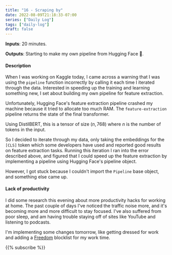 ```yaml
---
title: "16 - Scraping by"
date: 2022-08-09T21:18:33-07:00
series: ["Daily Log"]
tags: ["daily-log"]
draft: false
---
```

**Inputs**: 20 minutes.

**Outputs**: Starting to make my own pipeline from Hugging Face 🤗.

#### Description

When I was working on Kaggle today, I came across a warning that I was using the `pipeline` function incorrectly by calling it each time I iterated through the data. Interested in speeding up the training and learning something new, I set about building my own pipeline for feature extraction.

Unfortunately, Hugging Face's feature extraction pipeline crashed my machine because it tried to allocate too much RAM. The `feature-extraction` pipeline returns the state of the final transformer.

Using DistilBERT, this is a tensor of size $(n, 768)$ where $n$ is the number of tokens in the input.

So I decided to iterate through my data, only taking the embeddings for the `[CLS]` token which some developers have used and reported good results on feature extraction tasks. Running this iteration I ran into the error described above, and figured that I could speed up the feature extraction by implementing a pipeline using Hugging Face's pipeline object.

However, I got stuck because I couldn't import the `Pipeline` base object, and something else came up.

#### Lack of productivity

I did some research this evening about more productivity hacks for working at home. The past couple of days I've noticed the traffic noise more, and it's becoming more and more difficult to stay focused. I've also suffered from poor sleep, and am having trouble staying off of sites like YouTube and listening to podcasts.

I'm implementing some changes tomorrow, like getting dressed for work and adding a [Freedom](https://freedom.to/) blocklist for my work time.

{{% subscribe %}}
